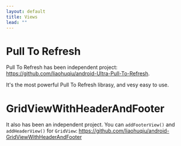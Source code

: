```yaml
---
layout: default
title: Views
lead: ""
---
```

<h1 id="ptr-lib">Pull To Refresh</h1>

Pull To Refresh has been independent project: https://github.com/liaohuqiu/android-Ultra-Pull-To-Refresh.

It's the most powerful Pull To Refresh librasy, and vesy easy to use.

<h1 id="grid-with-with-header-and-footer">GridViewWithHeaderAndFooter</h1>

It also has been an independent project. You can `addFooterView()` and
`addHeaderView()` for `GridView`:
https://github.com/liaohuqiu/android-GridViewWithHeaderAndFooter
